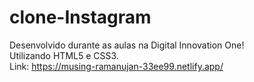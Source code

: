 # clone-Instagram
Desenvolvido durante as aulas na Digital Innovation One!
<br>
Utilizando HTML5 e CSS3.
<br>
Link: https://musing-ramanujan-33ee99.netlify.app/

